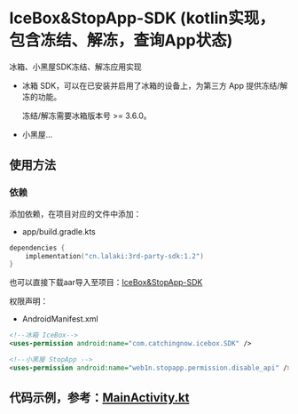 # IceBox&StopApp-SDK (kotlin实现，包含冻结、解冻，查询App状态)

冰箱、小黑屋SDK冻结、解冻应用实现

+ 冰箱 SDK，可以在已安装并启用了冰箱的设备上，为第三方 App 提供冻结/解冻的功能。

	冻结/解冻需要冰箱版本号 >= 3.6.0。
+ 小黑屋...

## 使用方法

### 依赖

添加依赖，在项目对应的文件中添加：

+ app/build.gradle.kts
```kotlin
dependencies {
    implementation("cn.lalaki:3rd-party-sdk:1.2")
}
```
也可以直接下载aar导入至项目：[IceBox&StopApp-SDK](https://github.com/lalakii/IceBox-StopApp-SDK/releases)

权限声明：
+ AndroidManifest.xml
```xml
<!--冰箱 IceBox-->
<uses-permission android:name="com.catchingnow.icebox.SDK" />

<!--小黑屋 StopApp -->
<uses-permission android:name="web1n.stopapp.permission.disable_api" />
```
## 代码示例，参考：[MainActivity.kt](sample/src/main/kotlin/cn/lalaki/demo10086/MainActivity.kt)